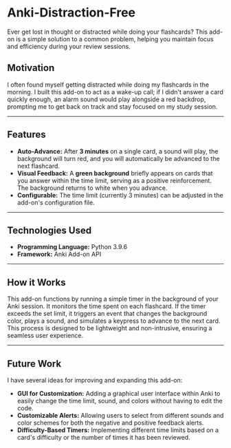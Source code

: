 # Anki-Distraction-Free

Ever get lost in thought or distracted while doing your flashcards? This add-on is a simple solution to a common problem, helping you maintain focus and efficiency during your review sessions.

## Motivation

I often found myself getting distracted while doing my flashcards in the morning. I built this add-on to act as a wake-up call; if I didn't answer a card quickly enough, an alarm sound would play alongside a red backdrop, prompting me to get back on track and stay focused on my study session.

---

## Features

-   **Auto-Advance:** After **3 minutes** on a single card, a sound will play, the background will turn red, and you will automatically be advanced to the next flashcard.
-   **Visual Feedback:** A **green background** briefly appears on cards that you answer within the time limit, serving as a positive reinforcement. The background returns to white when you advance.
-   **Configurable:** The time limit (currently 3 minutes) can be adjusted in the add-on's configuration file.

---

## Technologies Used

* **Programming Language:** Python 3.9.6
* **Framework:** Anki Add-on API

---

## How it Works

This add-on functions by running a simple timer in the background of your Anki session. It monitors the time spent on each flashcard. If the timer exceeds the set limit, it triggers an event that changes the background color, plays a sound, and simulates a keypress to advance to the next card. This process is designed to be lightweight and non-intrusive, ensuring a seamless user experience.

---

## Future Work

I have several ideas for improving and expanding this add-on:

* **GUI for Customization:** Adding a graphical user interface within Anki to easily change the time limit, sound, and colors without having to edit the code.
* **Customizable Alerts:** Allowing users to select from different sounds and color schemes for both the negative and positive feedback alerts.
* **Difficulty-Based Timers:** Implementing different time limits based on a card's difficulty or the number of times it has been reviewed.
